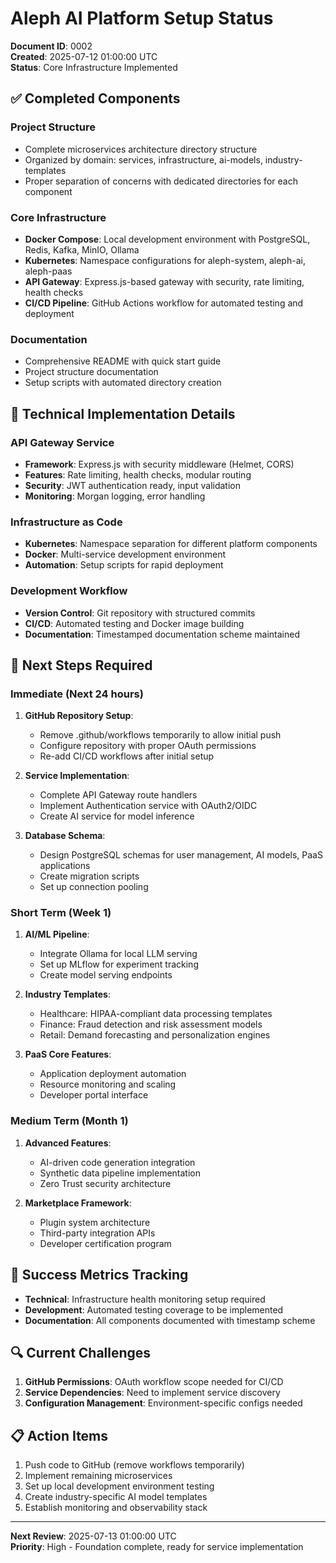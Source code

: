 # Aleph AI Platform Setup Status
**Document ID**: 0002  
**Created**: 2025-07-12 01:00:00 UTC  
**Status**: Core Infrastructure Implemented  

## ✅ Completed Components

### Project Structure
- Complete microservices architecture directory structure
- Organized by domain: services, infrastructure, ai-models, industry-templates
- Proper separation of concerns with dedicated directories for each component

### Core Infrastructure
- **Docker Compose**: Local development environment with PostgreSQL, Redis, Kafka, MinIO, Ollama
- **Kubernetes**: Namespace configurations for aleph-system, aleph-ai, aleph-paas
- **API Gateway**: Express.js-based gateway with security, rate limiting, health checks
- **CI/CD Pipeline**: GitHub Actions workflow for automated testing and deployment

### Documentation
- Comprehensive README with quick start guide
- Project structure documentation
- Setup scripts with automated directory creation

## 🔧 Technical Implementation Details

### API Gateway Service
- **Framework**: Express.js with security middleware (Helmet, CORS)
- **Features**: Rate limiting, health checks, modular routing
- **Security**: JWT authentication ready, input validation
- **Monitoring**: Morgan logging, error handling

### Infrastructure as Code
- **Kubernetes**: Namespace separation for different platform components
- **Docker**: Multi-service development environment
- **Automation**: Setup scripts for rapid deployment

### Development Workflow
- **Version Control**: Git repository with structured commits
- **CI/CD**: Automated testing and Docker image building
- **Documentation**: Timestamped documentation scheme maintained

## 🚧 Next Steps Required

### Immediate (Next 24 hours)
1. **GitHub Repository Setup**: 
   - Remove .github/workflows temporarily to allow initial push
   - Configure repository with proper OAuth permissions
   - Re-add CI/CD workflows after initial setup

2. **Service Implementation**:
   - Complete API Gateway route handlers
   - Implement Authentication service with OAuth2/OIDC
   - Create AI service for model inference

3. **Database Schema**:
   - Design PostgreSQL schemas for user management, AI models, PaaS applications
   - Create migration scripts
   - Set up connection pooling

### Short Term (Week 1)
1. **AI/ML Pipeline**:
   - Integrate Ollama for local LLM serving
   - Set up MLflow for experiment tracking
   - Create model serving endpoints

2. **Industry Templates**:
   - Healthcare: HIPAA-compliant data processing templates
   - Finance: Fraud detection and risk assessment models
   - Retail: Demand forecasting and personalization engines

3. **PaaS Core Features**:
   - Application deployment automation
   - Resource monitoring and scaling
   - Developer portal interface

### Medium Term (Month 1)
1. **Advanced Features**:
   - AI-driven code generation integration
   - Synthetic data pipeline implementation
   - Zero Trust security architecture

2. **Marketplace Framework**:
   - Plugin system architecture
   - Third-party integration APIs
   - Developer certification program

## 🎯 Success Metrics Tracking
- **Technical**: Infrastructure health monitoring setup required
- **Development**: Automated testing coverage to be implemented
- **Documentation**: All components documented with timestamp scheme

## 🔍 Current Challenges
1. **GitHub Permissions**: OAuth workflow scope needed for CI/CD
2. **Service Dependencies**: Need to implement service discovery
3. **Configuration Management**: Environment-specific configs needed

## 📋 Action Items
1. Push code to GitHub (remove workflows temporarily)
2. Implement remaining microservices
3. Set up local development environment testing
4. Create industry-specific AI model templates
5. Establish monitoring and observability stack

---
**Next Review**: 2025-07-13 01:00:00 UTC  
**Priority**: High - Foundation complete, ready for service implementation
